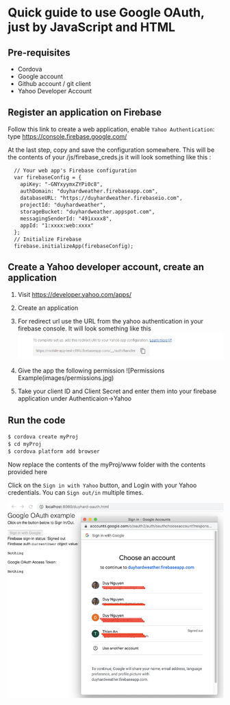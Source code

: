 # Quick guide to use Google OAuth, just by JavaScript and HTML

## Pre-requisites

- Cordova
- Google account
- Github account / git client
- Yahoo Developer Account

## Register an application on Firebase

Follow this link to create a web application, enable `Yahoo Authentication`: type https://console.firebase.google.com/

At the last step, copy and save the configuration somewhere.
This will be the contents of your /js/firebase_creds.js it will look something like this :

```
  // Your web app's Firebase configuration
  var firebaseConfig = {
    apiKey: "-GNYxyymxZYPi0c8",
    authDomain: "duyhardweather.firebaseapp.com",
    databaseURL: "https://duyhardweather.firebaseio.com",
    projectId: "duyhardweather",
    storageBucket: "duyhardweather.appspot.com",
    messagingSenderId: "491xxxx8",
    appId: "1:xxxx:web:xxxx"
  };
  // Initialize Firebase
  firebase.initializeApp(firebaseConfig);

```

## Create a Yahoo developer account, create an application 

1. Visit https://developer.yahoo.com/apps/
2. Create an application
3. For redirect url use the URL from the yahoo authentication in your firebase console. It will look something like this
![Redirect Example](images/redir.jpg)

4. Give the app the following permission 
![Permissions Example(images/permissions.jpg)

5. Take your client ID and Client Secret and enter them into your firebase application under Authenticaion->Yahoo

## Run the code


```bash
$ cordova create myProj
$ cd myProj
$ cordova platform add browser
```
Now replace the contents of the myProj/www folder with the contents provided here



Click on the `Sign in with Yahoo` button, and Login with your Yahoo credentials. You can `Sign out/in` multiple times.

![Google example](images/example.png)
